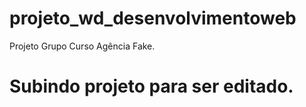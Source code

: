 # projeto_wd_desenvolvimentoweb
Projeto Grupo Curso Agência Fake.
# Subindo projeto para ser editado.
